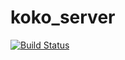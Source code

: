 # koko_server
[![Build Status](https://travis-ci.org/aYuMatsuzawa/koko_server.svg?branch=master)](https://travis-ci.org/aYuMatsuzawa/koko_server)

